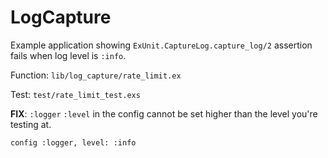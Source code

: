 # LogCapture

Example application showing `ExUnit.CaptureLog.capture_log/2` assertion fails when log level is `:info`.

Function: `lib/log_capture/rate_limit.ex`

Test: `test/rate_limit_test.exs`

**FIX**: `:logger` `:level` in the config cannot be set higher than the level you're testing at.
```
config :logger, level: :info
```
